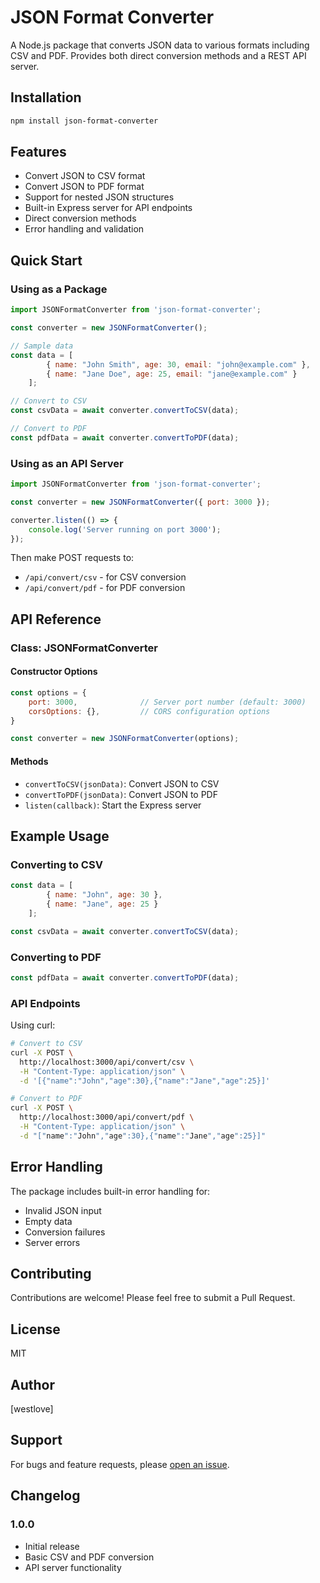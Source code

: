 
# JSON Format Converter

A Node.js package that converts JSON data to various formats including CSV and PDF. Provides both direct conversion methods and a REST API server.

## Installation

```bash
npm install json-format-converter
```

## Features

- Convert JSON to CSV format
- Convert JSON to PDF format
- Support for nested JSON structures
- Built-in Express server for API endpoints
- Direct conversion methods
- Error handling and validation

## Quick Start

### Using as a Package

```javascript
import JSONFormatConverter from 'json-format-converter';

const converter = new JSONFormatConverter();

// Sample data
const data = [
        { name: "John Smith", age: 30, email: "john@example.com" },
        { name: "Jane Doe", age: 25, email: "jane@example.com" }
    ];

// Convert to CSV
const csvData = await converter.convertToCSV(data);

// Convert to PDF
const pdfData = await converter.convertToPDF(data);
```

### Using as an API Server

```javascript
import JSONFormatConverter from 'json-format-converter';

const converter = new JSONFormatConverter({ port: 3000 });

converter.listen(() => {
    console.log('Server running on port 3000');
});
```

Then make POST requests to:

- `/api/convert/csv` - for CSV conversion
- `/api/convert/pdf` - for PDF conversion

## API Reference

### Class: JSONFormatConverter

#### Constructor Options

```javascript
const options = {
    port: 3000,              // Server port number (default: 3000)
    corsOptions: {},         // CORS configuration options
}

const converter = new JSONFormatConverter(options);
```

#### Methods

- `convertToCSV(jsonData)`: Convert JSON to CSV
- `convertToPDF(jsonData)`: Convert JSON to PDF
- `listen(callback)`: Start the Express server

## Example Usage

### Converting to CSV

```javascript
const data = [
        { name: "John", age: 30 },
        { name: "Jane", age: 25 }
    ];

const csvData = await converter.convertToCSV(data);
```

### Converting to PDF

```javascript
const pdfData = await converter.convertToPDF(data);
```

### API Endpoints

Using curl:

```bash
# Convert to CSV
curl -X POST \
  http://localhost:3000/api/convert/csv \
  -H "Content-Type: application/json" \
  -d '[{"name":"John","age":30},{"name":"Jane","age":25}]'

# Convert to PDF
curl -X POST \
  http://localhost:3000/api/convert/pdf \
  -H "Content-Type: application/json" \
  -d "["name":"John","age":30},{"name":"Jane","age":25}]"
```

## Error Handling

The package includes built-in error handling for:

- Invalid JSON input
- Empty data
- Conversion failures
- Server errors

## Contributing

Contributions are welcome! Please feel free to submit a Pull Request.

## License

MIT

## Author

[westlove]

## Support

For bugs and feature requests, please [open an issue](https://github.com/westcorperations/json-converter/issues).

## Changelog

### 1.0.0

- Initial release
- Basic CSV and PDF conversion
- API server functionality
